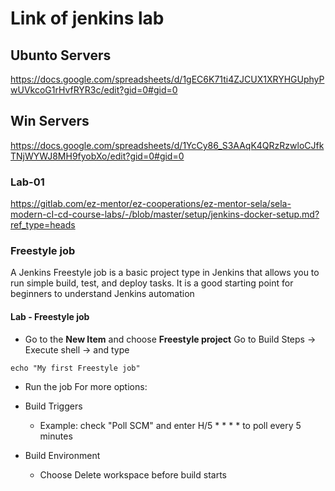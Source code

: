 # Link of jenkins lab
## Ubunto Servers
https://docs.google.com/spreadsheets/d/1gEC6K71ti4ZJCUX1XRYHGUphyPwUVkcoG1rHvfRYR3c/edit?gid=0#gid=0
## Win Servers
https://docs.google.com/spreadsheets/d/1YcCy86_S3AAqK4QRzRzwloCJfkTNjWYWJ8MH9fyobXo/edit?gid=0#gid=0

### Lab-01
https://gitlab.com/ez-mentor/ez-cooperations/ez-mentor-sela/sela-modern-cI-cd-course-labs/-/blob/master/setup/jenkins-docker-setup.md?ref_type=heads



### Freestyle job
A Jenkins Freestyle job is a basic project type in Jenkins that allows you to run simple build, test, and deploy tasks. It is a good starting point for beginners to understand Jenkins automation



#### Lab - Freestyle job

- Go to the **New Item** and choose **Freestyle project**
  Go to Build Steps -> Execute shell -> and type
```
echo "My first Freestyle job"
```
- Run the job
For more options:
- Build Triggers
    -  Example: check "Poll SCM" and enter H/5 * * * * to poll every 5 minutes

- Build Environment
    - Choose Delete workspace before build starts


